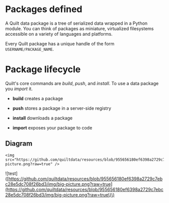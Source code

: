 # Packages defined

A Quilt data package is a tree of serialized data wrapped in a Python module. You can think of packages as miniature, virtualized filesystems accessible on a variety of languages and platforms.

Every Quilt package has a unique handle of the form `USERNAME/PACKAGE_NAME`.

# Package lifecycle

Quilt's core commands are _build_, _push_, and _install_. To use a data package you _import_ it.

* **build** creates a package

* **push** stores a package in a server-side registry

* **install** downloads a package

* **import** exposes your package to code

## Diagram

```
<img src="https://github.com/quiltdata/resources/blob/955656180ef6398a2729c7ebc28e5dc708f26bd3/img/big-picture.png?raw=true" />
```

!\[test\]\([https://github.com/quiltdata/resources/blob/955656180ef6398a2729c7ebc28e5dc708f26bd3/img/big-picture.png?raw=true](https://github.com/quiltdata/resources/blob/955656180ef6398a2729c7ebc28e5dc708f26bd3/img/big-picture.png?raw=true\)\)

